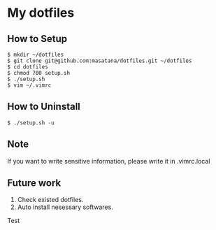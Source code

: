 # My dotfiles

## How to Setup

    $ mkdir ~/dotfiles
    $ git clone git@github.com:masatana/dotfiles.git ~/dotfiles
    $ cd dotfiles
    $ chmod 700 setup.sh
    $ ./setup.sh
    $ vim ~/.vimrc

## How to Uninstall

    $ ./setup.sh -u

## Note
If you want to write sensitive information, please write it in .vimrc.local

## Future work
1. Check existed dotfiles.
2. Auto install nesessary softwares.

Test
